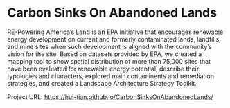 # Carbon Sinks On Abandoned Lands

RE-Powering America’s Land is an EPA initiative that encourages renewable energy development on current and formerly contaminated lands, landfills, and mine sites when such development is aligned with the community’s vision for the site. Based on datasets provided by EPA, we created a mapping tool to show spatial distribution of more than 75,000 sites that have been evaluated for renewable energy potential, describe their typologies and characters, explored main contaminents and remediation strategies, and created a Landscape Architecture Strategy Toolkit.

Project URL: https://hui-tian.github.io/CarbonSinksOnAbandonedLands/
